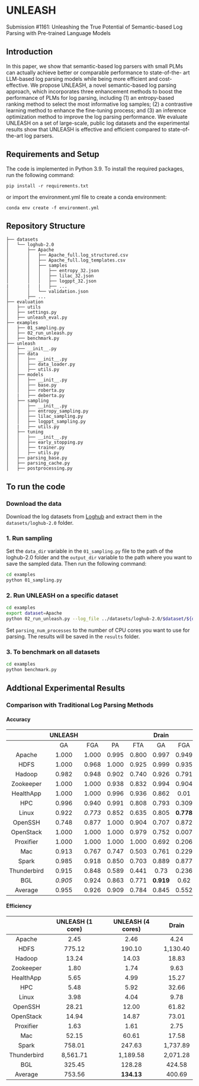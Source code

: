 # UNLEASH
Submission #1161: Unleashing the True Potential of Semantic-based Log Parsing with Pre-trained Language Models


## Introduction
In this paper, we show that semantic-based log parsers with small PLMs can actually achieve better or comparable performance to state-of-the- art LLM-based log parsing models while being more efficient and cost-effective. We propose UNLEASH, a novel semantic-based log parsing approach, which incorporates three enhancement methods to boost the performance of PLMs for log parsing, including (1) an entropy-based ranking method to select the most informative log samples; (2) a contrastive learning method to enhance the fine-tuning process; and (3) an inference optimization method to improve the log parsing performance. We evaluate UNLEASH on a set of large-scale, public log datasets and the experimental results show that UNLEASH is effective and efficient compared to state-of-the-art log parsers.

## Requirements and Setup
The code is implemented in Python 3.9. To install the required packages, run the following command:
```
pip install -r requirements.txt
```
or import the environment.yml file to create a conda environment:
```
conda env create -f environment.yml
```

## Repository Structure
```
├── datasets
│   └── loghub-2.0
│       ├── Apache
│       │   ├── Apache_full.log_structured.csv
│       │   ├── Apache_full.log_templates.csv
│       │   ├── samples
│       │   │   ├── entropy_32.json
│       │   │   ├── lilac_32.json
│       │   │   ├── logppt_32.json
|       |   |   ├── ...
│       │   └── validation.json
│       ├── ...
├── evaluation
│   ├── utils
│   ├── settings.py
│   ├── unleash_eval.py
├── examples
│   ├── 01_sampling.py
│   ├── 02_run_unleash.py
│   ├── benchmark.py
├── unleash
│   ├── __init__.py
│   ├── data
│   │   ├── __init__.py
│   │   ├── data_loader.py
│   │   ├── utils.py
│   ├── models
│   │   ├── __init__.py
│   │   ├── base.py
│   │   ├── roberta.py
│   |   ├── deberta.py
│   ├── sampling
│   │   ├── __init__.py
│   │   ├── entropy_sampling.py
│   │   ├── lilac_sampling.py
│   │   ├── logppt_sampling.py
│   |   ├── utils.py
│   ├── tuning
│   │   ├── __init__.py
│   │   ├── early_stopping.py
│   │   ├── trainer.py
│   │   ├── utils.py
│   ├── parsing_base.py
│   ├── parsing_cache.py
│   ├── postprocessing.py
```

## To run the code
### Download the data
Download the log datasets from [Loghub](https://zenodo.org/records/8275861) and extract them in the `datasets/loghub-2.0` folder.

### 1. Run sampling
Set the `data_dir` variable in the `01_sampling.py` file to the path of the loghub-2.0 folder and the `output_dir` variable to the path where you want to save the sampled data.
Then run the following command:

```bash
cd examples
python 01_sampling.py
```

### 2. Run UNLEASH on a specific dataset
```bash
cd examples
export dataset=Apache
python 02_run_unleash.py --log_file ../datasets/loghub-2.0/$dataset/${dataset}_full.log_structured.csv --model_name_or_path roberta-base --train_file ../datasets/loghub-2.0/$dataset/samples/entropy_32.json --validation_file ../datasets/loghub-2.0/$dataset/validation.json --dataset_name $dataset --parsing_num_processes 1 --output_dir ../results/models/$dataset --task_output_dir ../results/logs/$dataset --parsing_num_processes 1
```
Set `parsing_num_processes` to the number of CPU cores you want to use for parsing. The results will be saved in the `results` folder.

### 3. To benchmark on all datasets
```bash
cd examples
python benchmark.py
```

## Addtional Experimental Results

### Comparison with Traditional Log Parsing Methods

#### Accuracy

|             	| UNLEASH 	|         	|       	|       	|   Drain   	|           	|       	|       	|
|:-----------:	|:-------:	|:-------:	|:-----:	|:-----:	|:---------:	|:---------:	|:-----:	|:-----:	|
|             	|    GA   	|   FGA   	|   PA  	|  FTA  	|     GA    	|    FGA    	|   PA  	|  FTA  	|
|    Apache   	|  1.000  	|  1.000  	| 0.995 	| 0.800 	|   0.997   	|   0.949   	| 0.727 	| 0.508 	|
|     HDFS    	|  1.000  	|  0.968  	| 1.000 	| 0.925 	|   0.999   	|   0.935   	|  0.57 	| 0.522 	|
|    Hadoop   	|  0.982  	|  0.948  	| 0.902 	| 0.740 	|   0.926   	|   0.791   	| 0.541 	| 0.383 	|
|  Zookeeper  	|  1.000  	|  1.000  	| 0.938 	| 0.832 	|   0.994   	|   0.904   	| 0.844 	| 0.639 	|
|  HealthApp  	|  1.000  	|  1.000  	| 0.996 	| 0.936 	|   0.862   	|    0.01   	| 0.312 	| 0.004 	|
|     HPC     	|  0.996  	|  0.940  	| 0.991 	| 0.808 	|   0.793   	|   0.309   	| 0.721 	| 0.147 	|
|    Linux    	|  0.922  	| _0.773_ 	| 0.852 	| 0.635 	|   0.805   	| **0.778** 	| 0.111 	| 0.259 	|
|   OpenSSH   	|  0.748  	|  0.877  	| 1.000 	| 0.904 	|   0.707   	|   0.872   	| 0.586 	| 0.487 	|
|  OpenStack  	|  1.000  	|  1.000  	| 1.000 	| 0.979 	|   0.752   	|   0.007   	| 0.029 	| 0.002 	|
|  Proxifier  	|  1.000  	|  1.000  	| 1.000 	| 1.000 	|   0.692   	|   0.206   	| 0.688 	| 0.176 	|
|     Mac     	|  0.913  	|  0.767  	| 0.747 	| 0.503 	|   0.761   	|   0.229   	| 0.357 	| 0.069 	|
|    Spark    	|  0.985  	|  0.918  	| 0.850 	| 0.703 	|   0.889   	|   0.877   	| 0.394 	| 0.412 	|
| Thunderbird 	|  0.915  	|  0.848  	| 0.589 	| 0.441 	|    0.73   	|   0.236   	| 0.216 	| 0.071 	|
|     BGL     	| _0.905_ 	|  0.924  	| 0.863 	| 0.771 	| **0.919** 	|    0.62   	| 0.407 	| 0.193 	|
|   Average   	|  0.955  	|  0.926  	| 0.909 	| 0.784 	|   0.845   	|   0.552   	| 0.465 	| 0.277 	|

#### Efficiency

|             	| **UNLEASH (1 core)** 	| **UNLEASH (4 cores)** 	| **Drain** 	|
|:-----------:	|:--------------------:	|:---------------------:	|:---------:	|
|    Apache   	|         2.45         	|          2.46         	|    4.24   	|
|     HDFS    	|        775.12        	|         190.10        	|  1,130.40 	|
|    Hadoop   	|         13.24        	|         14.03         	|   18.83   	|
|  Zookeeper  	|         1.80         	|          1.74         	|    9.63   	|
|  HealthApp  	|         5.65         	|          4.99         	|   15.27   	|
|     HPC     	|         5.48         	|          5.92         	|   32.66   	|
|    Linux    	|         3.98         	|          4.04         	|    9.78   	|
|   OpenSSH   	|         28.21        	|         12.00         	|   61.82   	|
|  OpenStack  	|         14.94        	|         14.87         	|   73.01   	|
|  Proxifier  	|         1.63         	|          1.61         	|    2.75   	|
|     Mac     	|         52.15        	|         60.61         	|   17.58   	|
|    Spark    	|        758.01        	|         247.63        	|  1,737.89 	|
| Thunderbird 	|       8,561.71       	|        1,189.58       	|  2,071.28 	|
|     BGL     	|        325.45        	|         128.28        	|   424.58  	|
|   Average   	|        753.56        	|       **134.13**      	|   400.69  	|